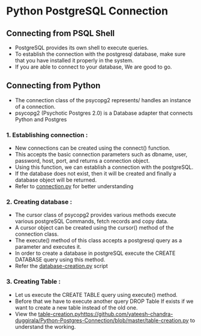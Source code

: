 # Python PostgreSQL Connection
## Connecting from PSQL Shell
- PostgreSQL provides its own shell to execute queries.
- To establish the connection with the postgresql database, make sure that you have installed it properly in the system.
- If you are able to connect to your database, We are good to go.

## Connecting from Python
- The connection class of the psycopg2 represents/ handles an instance of a connection.
- psycopg2 (Psychotic Postgres 2.0) is a Database adapter that connects Python and Postgres

### 1. Establishing connection :
- New connections can be created using the connect() function.
- This accepts the basic connection parameters such as dbname, user, password, host, port, and returns a connection object.
- Using this function, we can establish a connection with the postgreSQL.
- If the database does not exist, then it will be created and finally a database object will be returned.
- Refer to [connection.py](https://github.com/yateesh-chandra-duggirala/Python-Postgres-Connection/blob/master/connection.py) for better understanding

### 2. Creating database :
- The cursor class of psycopg2 provides various methods execute various postgreSQL Commands, fetch records and copy data.
- A cursor object can be created using the cursor() method of the connection class.
- The execute() method of this class accepts a postgresql query as a parameter and executes it.
- In order to create a database in postgreSQL execute the CREATE DATABASE query using this method.
- Refer the [database-creation.py](https://github.com/yateesh-chandra-duggirala/Python-Postgres-Connection/blob/master/database-creation.py) script

### 3. Creating Table :
- Let us execute the CREATE TABLE query using execute() method.
- Before that we have to execute another query DROP Table If exists if we want to create a new table instead of the old one.
- View the [table-creation.py](https://github.com/yateesh-chandra-duggirala/Python-Postgres-Connection/blob/master/table-creation.py)https://github.com/yateesh-chandra-duggirala/Python-Postgres-Connection/blob/master/table-creation.py to understand the working.
